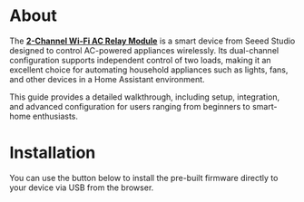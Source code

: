 # About

The **[2-Channel Wi-Fi AC Relay Module](https://www.seeedstudio.com/Dual-Smart-Relay-Module-for-XIAO-p-6309.html)** is a smart device from Seeed Studio designed to control AC-powered appliances wirelessly. Its dual-channel configuration supports independent control of two loads, making it an excellent choice for automating household appliances such as lights, fans, and other devices in a Home Assistant environment.

This guide provides a detailed walkthrough, including setup, integration, and advanced configuration for users ranging from beginners to smart-home enthusiasts.

# Installation

You can use the button below to install the pre-built firmware directly to your device via USB from the browser.

<esp-web-install-button manifest="firmware/seeed-2_channel_relay.manifest.json"></esp-web-install-button>

<script type="module" src="https://unpkg.com/esp-web-tools@10/dist/web/install-button.js?module"></script>

